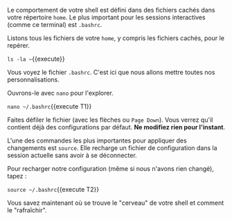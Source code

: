 Le comportement de votre shell est défini dans des fichiers cachés dans votre répertoire `home`. Le plus important pour les sessions interactives (comme ce terminal) est `.bashrc`.

Listons tous les fichiers de votre `home`, y compris les fichiers cachés, pour le repérer.

`ls -la ~`{{execute}}

Vous voyez le fichier `.bashrc`. C'est ici que nous allons mettre toutes nos personnalisations.

Ouvrons-le avec `nano` pour l'explorer.

`nano ~/.bashrc`{{execute T1}}

Faites défiler le fichier (avec les flèches ou `Page Down`). Vous verrez qu'il contient déjà des configurations par défaut. **Ne modifiez rien pour l'instant**.

L'une des commandes les plus importantes pour appliquer des changements est `source`. Elle recharge un fichier de configuration dans la session actuelle sans avoir à se déconnecter.

Pour recharger notre configuration (même si nous n'avons rien changé), tapez :

`source ~/.bashrc`{{execute T2}}

Vous savez maintenant où se trouve le "cerveau" de votre shell et comment le "rafraîchir".